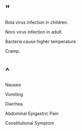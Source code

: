 # "

Rota virus infection in children.

Noro virus infection in adult.

Bacteria cause higher temperature.

Cramp.

# ^

Nausea

Vomiting

Diarrhea

Abdominal Epigastric Pain

Constitutional Symptom
